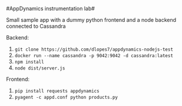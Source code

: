 #AppDynamics instrumentation lab#

Small sample app with a dummy python frontend and a node backend connected to Cassandra

Backend:

1. `git clone https://github.com/dlopes7/appdynamics-nodejs-test`
2. `docker run --name cassandra -p 9042:9042 -d cassandra:latest`
3. `npm install`
4. `node dist/server.js`

Frontend:

1. `pip install requests appdynamics`
2. `pyagent -c appd.conf python products.py`



